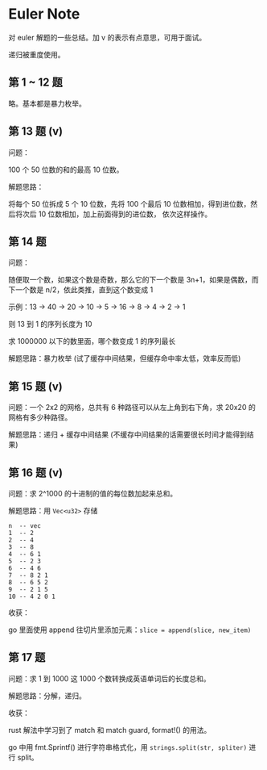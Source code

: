 # Euler Note

对 euler 解题的一些总结。加 v 的表示有点意思，可用于面试。

递归被重度使用。

## 第 1 ~ 12 题

略。基本都是暴力枚举。

## 第 13 题 (v)

问题：

100 个 50 位数的和的最高 10 位数。

解题思路：

将每个 50 位拆成 5 个 10 位数，先将 100 个最后 10 位数相加，得到进位数，然后将次后 10 位数相加，加上前面得到的进位数，
依次这样操作。

## 第 14 题

问题：

随便取一个数，如果这个数是奇数，那么它的下一个数是 3n+1，如果是偶数，而下一个数是 n/2，依此类推，直到这个数变成 1

示例：13 -> 40 -> 20 -> 10 -> 5 -> 16 -> 8 -> 4 -> 2 -> 1

则 13 到 1 的序列长度为 10

求 1000000 以下的数里面，哪个数变成 1 的序列最长

解题思路：暴力枚举 (试了缓存中间结果，但缓存命中率太低，效率反而低)

## 第 15 题 (v)

问题：一个 2x2 的网格，总共有 6 种路径可以从左上角到右下角，求 20x20 的网格有多少种路径。

解题思路：递归 + 缓存中间结果 (不缓存中间结果的话需要很长时间才能得到结果)

## 第 16 题 (v)

问题：求 2^1000 的十进制的值的每位数加起来总和。

解题思路：用 `Vec<u32>` 存储

```
n  -- vec
1  -- 2
2  -- 4
3  -- 8
4  -- 6 1
5  -- 2 3
6  -- 4 6
7  -- 8 2 1
8  -- 6 5 2
9  -- 2 1 5
10 -- 4 2 0 1
```

收获：

go 里面使用 append 往切片里添加元素：`slice = append(slice, new_item)`

## 第 17 题

问题：求 1 到 1000 这 1000 个数转换成英语单词后的长度总和。

解题思路：分解，递归。

收获：

rust 解法中学习到了 match 和 match guard, format!() 的用法。

go 中用 fmt.Sprintf() 进行字符串格式化，用 `strings.split(str, spliter)` 进行 split。
